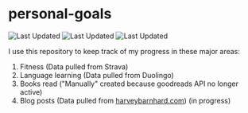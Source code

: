 # personal-goals
![Last Updated](https://img.shields.io/date/1616296922?color=FC4C02&label=Fitness%20Updated&logo=strava)
![Last Updated](https://img.shields.io/date/1616296922?color=7ac70c&label=Language%20Updated&logo=duolingo)
![Last Updated](https://img.shields.io/date/1616296922?color=e9e5cd&label=Books%20Updated&logo=goodreads)

I use this repository to keep track of my progress in these major areas:

1. Fitness (Data pulled from Strava)
2. Language learning (Data pulled from Duolingo)
3. Books read ("Manually" created because goodreads API no longer active)
4. Blog posts (Data pulled from [harveybarnhard.com](https://harveybarnhard.com)) (in progress)
